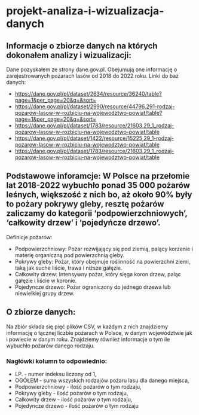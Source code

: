# projekt-analiza-i-wizualizacja-danych

## Informacje o zbiorze danych na których dokonałem analizy i wizualizacji:
Dane pozyskałem ze strony dane.gov.pl. Obejumują one informację o zarejestrowanych pożarach lasów od 2018 do 2022 roku.
Linki do baz danych:
-    https://dane.gov.pl/pl/dataset/2634/resource/36240/table?page=1&per_page=20&q=&sort=
-    https://dane.gov.pl/pl/dataset/2990/resource/44796,291-rodzaj-pozarow-lasow-w-rozbiciu-na-wojewodztwo-powiat/table?page=1&per_page=20&q=&sort=
-    https://dane.gov.pl/pl/dataset/1783/resource/21603,29_1_rodzaj-pozarow-lasow-w-rozbiciu-na-wojewodztwo-powiat/table
-    https://dane.gov.pl/pl/dataset/1422/resource/15225,29_1-rodzaj-pozarow-lasow-w-rozbiciu-na-wojewodztwo-powiat/table
-    https://dane.gov.pl/pl/dataset/1783/resource/21603,29_1_rodzaj-pozarow-lasow-w-rozbiciu-na-wojewodztwo-powiat/table

## Podstawowe inforamcje: W Polsce na przełomie lat 2018-2022 wybuchło ponad 35 000 pożarów leśnych, większość z nich bo, aż około 90% były to pożary pokrywy gleby, resztę pożarów zaliczamy do kategorii ‘podpowierzchniowych’, ‘całkowity drzew’ i ‘pojedyńcze drzewo’.
Definicje pożarów:
- Podpowierzchniowy: Pożar rozwijający się pod ziemią, palący korzenie i materię organiczną pod powierzchnią gleby.
- Pokrywy gleby: Pożar, który obejmuje roślinność na powierzchni ziemi, taką jak suche liście, trawa i niższe gałęzie.
- Całkowity drzew: Intensywny pożar, który sięga koron drzew, paląc gałęzie i liście w koronie.
- Pojedyncze drzewo: Pożar ograniczony do jednego drzewa lub niewielkiej grupy drzew.

## O zbiorze danych:
Na zbiór składa się pięć plików CSV, w każdym z nich znajdziemy informację o łącznej liczbie pożarach w Polsce, w danym województwie jak i powiecie w danym roku. Znajdziemy również informacje o tym ile wybuchło pożarów danego rodzaju.
### Nagłówki kolumn to odpowiednio:
- LP. - numer indeksu liczony od 1,
- OGÓŁEM - suma wszyskich rodzajów pożaru lasu dla danego miejsca,
- Podpowierzchniowy - ilość pożarów o tym rodzaju,
- Pokrywy gleby - ilość pożarów o tym rodzaju,
- Całkowity drzew - ilość pożarów o tym rodzaju,
- Pojedyncze drzewo - ilość pożarów o tym rodzaju
